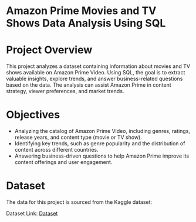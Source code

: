 # Amazon Prime Movies and TV Shows Data Analysis Using SQL
# Project Overview
This project analyzes a dataset containing information about movies and TV shows available on Amazon Prime Video.
Using SQL, the goal is to extract valuable insights, explore trends, and answer business-related questions based on the data.
The analysis can assist Amazon Prime in content strategy, viewer preferences, and market trends.
# Objectives
- Analyzing the catalog of Amazon Prime Video, including genres, ratings, release years, and content type (movie or TV show).
- Identifying key trends, such as genre popularity and the distribution of content across different countries.
- Answering business-driven questions to help Amazon Prime improve its content offerings and user engagement.
# Dataset
The data for this project is sourced from the Kaggle dataset:

Dataset Link: [Dataset](https://www.kaggle.com/datasets/shivamb/amazon-prime-movies-and-tv-shows?resource=download)
